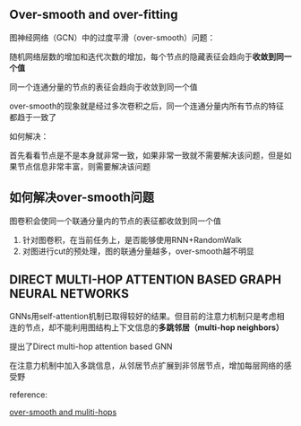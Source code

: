 ## Over-smooth and over-fitting

图神经网络（GCN）中的过度平滑（over-smooth）问题：

随机网络层数的增加和迭代次数的增加，每个节点的隐藏表征会趋向于**收敛到同一个值**



同一个连通分量的节点的表征会趋向于收敛到同一个值



over-smooth的现象就是经过多次卷积之后，同一个连通分量内所有节点的特征都趋于一致了



如何解决：

首先看看节点是不是本身就非常一致，如果非常一致就不需要解决该问题，但是如果节点信息非常丰富，则需要解决该问题





## 如何解决over-smooth问题

图卷积会使同一个联通分量内的节点的表征都收敛到同一个值

1. 针对图卷积，在当前任务上，是否能够使用RNN+RandomWalk
2. 对图进行cut的预处理，图的联通分量越多，over-smooth越不明显





## DIRECT MULTI-HOP ATTENTION BASED GRAPH NEURAL NETWORKS

GNNs用self-attention机制已取得较好的结果。但目前的注意力机制只是考虑相连的节点，却不能利用图结构上下文信息的**多跳邻居（multi-hop neighbors）**



提出了Direct multi-hop attention based GNN

在注意力机制中加入多跳信息，从邻居节点扩展到非邻居节点，增加每层网络的感受野



reference:

[over-smooth and muliti-hops](https://blog.csdn.net/qq_38556984/article/details/110387724)













